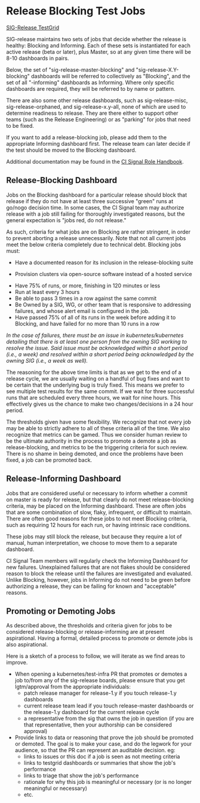 # Release Blocking Test Jobs

[SIG-Release TestGrid](https://testgrid.k8s.io/sig-release-master-blocking)

SIG-release maintains two sets of jobs that decide whether the release is
healthy: Blocking and Informing.  Each of these sets is instantiated for each
active release (beta or later), plus Master, so at any given time there will
be 8-10 dashboards in pairs.

Below, the set of "sig-release-master-blocking" and "sig-release-X.Y-blocking"
dashboards will be referred to collectively as "Blocking", and the set of all
"-informing" dashboards as Informing.  Where only specific dashboards are
required, they will be referred to by name or pattern.

There are also some other release dashboards, such as sig-release-misc,
sig-release-orphaned, and sig-release-x.y-all, none of which are used to
determine readiness to release.  They are there either to support other
teams (such as the Release Engineering) or as "parking" for jobs that need to
be fixed.

If you want to add a release-blocking job, please add them to the appropriate
Informing dashboard first. The release team can later decide if the test should
be moved to the Blocking dashboard.

Additional documentation may be found in the [CI Signal Role Handbook](./release-team/role-handbooks/ci-signal/README.md).

## Release-Blocking Dashboard

Jobs on the Blocking dashboard for a particular release should block that
release if they do not have at least three successive "green" runs at go/nogo
decision time.  In some cases, the CI Signal team may authorize release with a
job still failing for thoroughly investigated reasons, but the general
expectation is "jobs red, do not release."

As such, criteria for what jobs are on Blocking are rather stringent, in order
to prevent aborting a release unnecessarily.  Note that not all current jobs
meet the below criteria completely due to technical debt.  Blocking jobs must:

- Have a documented reason for its inclusion in the release-blocking suite
<!-- TODO(spiffxp):
  - represented in description? link to an issue where discussion was had?
-->
- Provision clusters via open-source software instead of a hosted service
<!-- TODO(spiffxp):
  - should any allowances be made for conformance?
-->
- Have 75% of runs, or more, finishing in 120 minutes or less
- Run at least every 3 hours
- Be able to pass 3 times in a row against the same commit
- Be Owned by a SIG, WG, or other team that is responsive to addressing failures, and whose alert email is configured in the job.
- Have passed 75% of all of its runs in the week before adding it to Blocking, and have failed for no more than 10 runs in a row

*In the case of failures, there must be an issue in kubernetes/kubernetes
detailing that there is at least one person from the owning SIG working to
resolve the issue. Said issue must be acknowledged within a short period
(i.e., a week) and resolved within a short period being acknowledged by the
owning SIG (i.e., a week as well).*

The reasoning for the above time limits is that as we get to the end of a release cycle,
we are usually waiting on a handful of bug fixes and want to be certain that
the underlying bug is truly fixed. This means we prefer to see multiple test
results for the same commit. If we wait for three successful runs that are
scheduled every three hours, we wait for nine hours.  This effectively gives
us the chance to make two changes/decisions in a 24 hour period.

The thresholds given have some flexibility. We recognize that not every job may be
able to strictly adhere to all of these criteria all of the time.  We also
recognize that metrics can be gamed. Thus we consider human review to be the
ultimate authority in the process to promote a demote a job as
release-blocking, and metrics to be the triggering criteria for such review.
There is no shame in being demoted, and once the problems have been fixed, a
job can be promoted back.

<!--
We intend to drive the criteria to stricter thresholds over time, e.g.,
- finishing a run in 60min or less
- running at least every 2 hours
- passing at least 90% of all runs
-->

## Release-Informing Dashboard

Jobs that are considered useful or necessary to inform whether a commit on
master is ready for release, but that clearly do not meet release-blocking
criteria, may be placed on the Informing dashboard. These
are often jobs that are some combination of slow, flaky, infrequent, or
difficult to maintain.  There are often good reasons for these jobs to not meet
Blocking criteria, such as requiring 12 hours for each run, or having
intrinsic race conditions.

These jobs may still block the release, but because they require a lot of
manual, human interpretation, we choose to move them to a separate dashboard.

CI Signal Team members will regularly check the Informing Dashboard for new
failures.  Unexplained failures that are not flakes should be considered reason
to block the release until the failures are investigated and evaluated.  Unlike
Blocking, however, jobs in Informing do not need to be green before authorizing
a release, they can be failing for known and "acceptable" reasons.

## Promoting or Demoting Jobs

As described above, the thresholds and criteria given for jobs to be considered
release-blocking or release-informing are at present aspirational. Having a
formal, detailed process to promote or demote jobs is also aspirational.

Here is a sketch of a process to follow, we will iterate as we find areas to
improve.

- When opening a kubernetes/test-infra PR that promotes or demotes a job to/from
  any of the sig-release boards, please ensure that you get lgtm/approval from
  the appropriate individuals:
  - patch release manager for release-1.y if you touch release-1.y dashboards
  - current release team lead if you touch release-master dashboards or the
    release-1.y dashboard for the current release cycle
  - a representative from the sig that owns the job in question (if you are
    that representative, then your authorship can be considered approval)
- Provide links to data or reasoning that prove the job should be promoted or
  demoted. The goal is to make your case, and do the legwork for your
  audience, so that the PR can represent an auditable decision. eg:
  - links to issues or this doc if a job is seen as not meeting criteria
  - links to testgrid dashboards or summaries that show the job's performance
  - links to triage that show the job's performance
  - rationale for why this job is meaningful or necessary (or is no longer
    meaningful or necessary)
  - etc.

